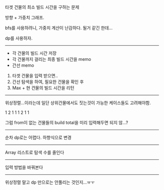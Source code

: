 타겟 건물의 최소 빌드 시간을 구하는 문제

방향 + 가중치 그래프.

bfs를 사용하려니, 가중치 계산이 난감하다. 될거 같긴 한데...

dp를 사용하자.

----

* 각 건물의 빌드 시간 저장
* 각 건물까지 걸리는 최종 빌드 시간을 memo
* 간선 memo

1. 타겟 건물을 입력 받으면..
2. 간선 탐색을 하여, 필요한 건물을 확인 후
3. Max + 현 건물의 빌드 시간을 리턴

----

위상정렬...이라는데 일단 상위건물에서도 짓는것이 가능한 케이스들도 고려해야함.

1
2 1
1 1
2 1
1

그럼 from이 없는 건물들의 build total을 미리 입력해두면 되지 않...?

----
순차 dp로는 어렵다. 하향식으로 변경

----
Array 리스트로 탐색 수를 줄인다

----
입력 방법을 바꿔본다

----
위상정렬 말고 dp 만으로는 안풀리는 것인지...ㅠㅜ
